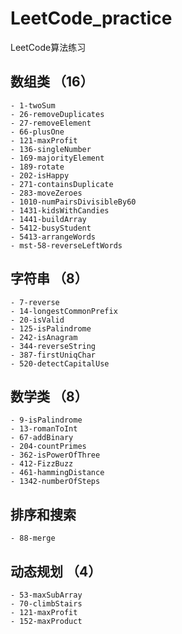 # LeetCode_practice
LeetCode算法练习

## 数组类 （16）
    - 1-twoSum
    - 26-removeDuplicates
    - 27-removeElement
    - 66-plusOne
    - 121-maxProfit
    - 136-singleNumber
    - 169-majorityElement
    - 189-rotate
    - 202-isHappy
    - 271-containsDuplicate
    - 283-moveZeroes
    - 1010-numPairsDivisibleBy60
    - 1431-kidsWithCandies
    - 1441-buildArray
    - 5412-busyStudent
    - 5413-arrangeWords
    - mst-58-reverseLeftWords

## 字符串 （8）
    - 7-reverse
    - 14-longestCommonPrefix
    - 20-isValid
    - 125-isPalindrome
    - 242-isAnagram
    - 344-reverseString
    - 387-firstUniqChar
    - 520-detectCapitalUse
    
## 数学类 （8）
    - 9-isPalindrome
    - 13-romanToInt
    - 67-addBinary
    - 204-countPrimes
    - 362-isPowerOfThree
    - 412-FizzBuzz
    - 461-hammingDistance
    - 1342-numberOfSteps

## 排序和搜索 
    - 88-merge

## 动态规划 （4）
    - 53-maxSubArray
    - 70-climbStairs
    - 121-maxProfit
    - 152-maxProduct


